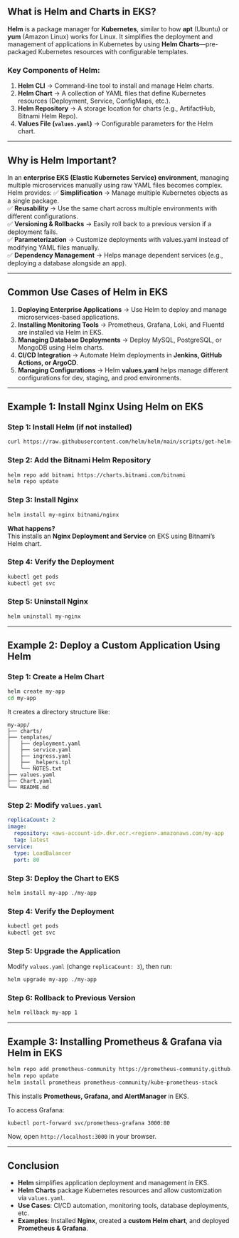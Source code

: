 ## **What is Helm and Charts in EKS?**  
**Helm** is a package manager for **Kubernetes**, similar to how **apt** (Ubuntu) or **yum** (Amazon Linux) works for Linux. It simplifies the deployment and management of applications in Kubernetes by using **Helm Charts**—pre-packaged Kubernetes resources with configurable templates.

### **Key Components of Helm:**
1. **Helm CLI** → Command-line tool to install and manage Helm charts.
2. **Helm Chart** → A collection of YAML files that define Kubernetes resources (Deployment, Service, ConfigMaps, etc.).
3. **Helm Repository** → A storage location for charts (e.g., ArtifactHub, Bitnami Helm Repo).
4. **Values File (`values.yaml`)** → Configurable parameters for the Helm chart.

---

## **Why is Helm Important?**
In an **enterprise EKS (Elastic Kubernetes Service) environment**, managing multiple microservices manually using raw YAML files becomes complex. Helm provides:
✅ **Simplification** → Manage multiple Kubernetes objects as a single package.  
✅ **Reusability** → Use the same chart across multiple environments with different configurations.  
✅ **Versioning & Rollbacks** → Easily roll back to a previous version if a deployment fails.  
✅ **Parameterization** → Customize deployments with values.yaml instead of modifying YAML files manually.  
✅ **Dependency Management** → Helps manage dependent services (e.g., deploying a database alongside an app).  

---

## **Common Use Cases of Helm in EKS**
1. **Deploying Enterprise Applications** → Use Helm to deploy and manage microservices-based applications.
2. **Installing Monitoring Tools** → Prometheus, Grafana, Loki, and Fluentd are installed via Helm in EKS.
3. **Managing Database Deployments** → Deploy MySQL, PostgreSQL, or MongoDB using Helm charts.
4. **CI/CD Integration** → Automate Helm deployments in **Jenkins, GitHub Actions, or ArgoCD**.
5. **Managing Configurations** → Helm **values.yaml** helps manage different configurations for dev, staging, and prod environments.

---

## **Example 1: Install Nginx Using Helm on EKS**
### **Step 1: Install Helm (if not installed)**
```sh
curl https://raw.githubusercontent.com/helm/helm/main/scripts/get-helm-3 | bash
```

### **Step 2: Add the Bitnami Helm Repository**
```sh
helm repo add bitnami https://charts.bitnami.com/bitnami
helm repo update
```

### **Step 3: Install Nginx**
```sh
helm install my-nginx bitnami/nginx
```
**What happens?**  
This installs an **Nginx Deployment and Service** on EKS using Bitnami’s Helm chart.

### **Step 4: Verify the Deployment**
```sh
kubectl get pods
kubectl get svc
```

### **Step 5: Uninstall Nginx**
```sh
helm uninstall my-nginx
```

---

## **Example 2: Deploy a Custom Application Using Helm**
### **Step 1: Create a Helm Chart**
```sh
helm create my-app
cd my-app
```
It creates a directory structure like:
```
my-app/
├── charts/
├── templates/
│   ├── deployment.yaml
│   ├── service.yaml
│   ├── ingress.yaml
│   ├── _helpers.tpl
│   └── NOTES.txt
├── values.yaml
├── Chart.yaml
└── README.md
```

### **Step 2: Modify `values.yaml`**
```yaml
replicaCount: 2
image:
  repository: <aws-account-id>.dkr.ecr.<region>.amazonaws.com/my-app
  tag: latest
service:
  type: LoadBalancer
  port: 80
```

### **Step 3: Deploy the Chart to EKS**
```sh
helm install my-app ./my-app
```

### **Step 4: Verify the Deployment**
```sh
kubectl get pods
kubectl get svc
```

### **Step 5: Upgrade the Application**
Modify `values.yaml` (change `replicaCount: 3`), then run:
```sh
helm upgrade my-app ./my-app
```

### **Step 6: Rollback to Previous Version**
```sh
helm rollback my-app 1
```

---

## **Example 3: Installing Prometheus & Grafana via Helm in EKS**
```sh
helm repo add prometheus-community https://prometheus-community.github.io/helm-charts
helm repo update
helm install prometheus prometheus-community/kube-prometheus-stack
```
This installs **Prometheus, Grafana, and AlertManager** in EKS.

To access Grafana:
```sh
kubectl port-forward svc/prometheus-grafana 3000:80
```
Now, open `http://localhost:3000` in your browser.

---

## **Conclusion**
- **Helm** simplifies application deployment and management in EKS.  
- **Helm Charts** package Kubernetes resources and allow customization via `values.yaml`.  
- **Use Cases**: CI/CD automation, monitoring tools, database deployments, etc.  
- **Examples**: Installed **Nginx**, created a **custom Helm chart**, and deployed **Prometheus & Grafana**.

